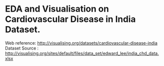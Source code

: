 
EDA and Visualisation on Cardiovascular Disease in India Dataset.
================================================================
Web reference: http://visualising.org/datasets/cardiovascular-disease-india
Dataset Source : http://visualising.org/sites/default/files/data_set/edward_lee/india_chd_data.xlsx


